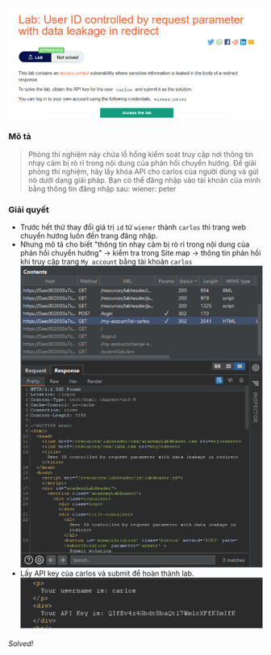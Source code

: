 ![](img/19.png)
### Mô tả
> Phòng thí nghiệm này chứa lỗ hổng kiểm soát truy cập nơi thông tin nhạy cảm bị rò rỉ trong nội dung của phản hồi chuyển hướng.
Để giải phòng thí nghiệm, hãy lấy khóa API cho carlos của người dùng và gửi nó dưới dạng giải pháp.
Bạn có thể đăng nhập vào tài khoản của mình bằng thông tin đăng nhập sau: wiener: peter
### Giải quyết
- Trước hết thử thay đổi giá trị `id` từ `wiener` thành `carlos` thì trang web chuyển hướng luôn đến trang đăng nhập.
- Nhưng mô tả cho biết "thông tin nhạy cảm bị rò rỉ trong nội dung của phản hồi chuyển hướng" -> kiểm tra trong Site map -> thông tin phản hồi khi truy cập trang `My account` bằng tài khoản `carlos`
![](img/20.png)
- Lấy API key của carlos và submit để hoàn thành lab.                                                                              
![](img/21.png)
###### Solved! 
